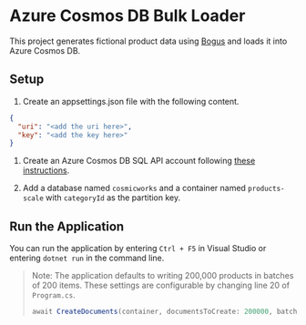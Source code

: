 # Azure Cosmos DB Bulk Loader

This project generates fictional product data using [Bogus](https://github.com/bchavez/Bogus) and loads it into Azure Cosmos DB.

## Setup

1. Create an appsettings.json file with the following content.

```json
{
  "uri": "<add the uri here>",
  "key": "<add the key here>"
}
```

1. Create an Azure Cosmos DB SQL API account following [these instructions](https://docs.microsoft.com/azure/cosmos-db/sql/how-to-create-account).

1. Add a database named `cosmicworks` and a container named `products-scale` with `categoryId` as the partition key.

## Run the Application

You can run the application by entering `Ctrl + F5` in Visual Studio or entering `dotnet run` in the command line.

> Note: The application defaults to writing 200,000 products in batches of 200 items. These settings are configurable by changing line 20 of `Program.cs`.
>
> ```c#
> await CreateDocuments(container, documentsToCreate: 200000, batchSize: 200, sleep: 100); //Line 20: Change the values here
> ```
